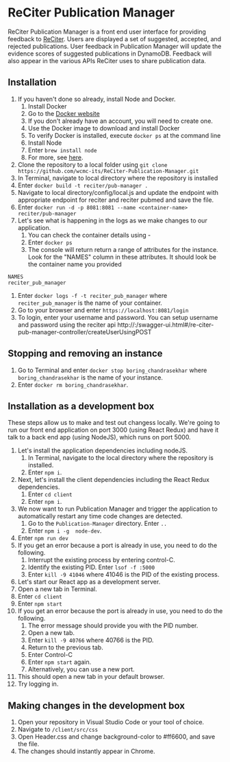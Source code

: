 # ReCiter Publication Manager

ReCiter Publication Manager is a front end user interface for providing feedback to [ReCiter](https://github.com/wcmc-its/reciter/). Users are displayed a set of suggested, accepted, and rejected publications. User feedback in Publication Manager will update the evidence scores of suggested publications in DynamoDB. Feedback will also appear in the various APIs ReCiter uses to share publication data.


## Installation

1. If you haven't done so already, install Node and Docker.
   1. Install Docker
     1. Go to the [Docker website](https://hub.docker.com)
     1. If you don't already have an account, you will need to create one.
     1. Use the Docker image to download and install Docker
     1. To verify Docker is installed, execute `docker ps` at the command line
   1. Install Node
     1. Enter `brew install node`
     1. For more, see [here](https://www.dyclassroom.com/howto-mac/how-to-install-nodejs-and-npm-on-mac-using-homebrew).
1. Clone the repository to a local folder using `git clone https://github.com/wcmc-its/ReCiter-Publication-Manager.git`
1. In Terminal, navigate to local directory where the repository is installed
1. Enter `docker build -t reciter/pub-manager .`
1. Navigate to local directory/config/local.js and update the endpoint with appropriate endpoint for reciter and reciter pubmed and save the file.
1. Enter `docker run -d -p 8081:8081 --name <container-name> reciter/pub-manager`
1. Let's see what is happening in the logs as we make changes to our application. 
   1. You can check the container details using - 
   1. Enter `docker ps`
   1. The console will return return a range of attributes for the instance. Look for the "NAMES" column in these attributes. It should look be the container name you provided
```
NAMES
reciter_pub_manager
```
   1. Enter `docker logs -f -t reciter_pub_manager` where `reciter_pub_manager` is the name of your container.
1. Go to your browser and enter `https://localhost:8081/login`
1. To login, enter your username and password. You can setup username and password using the reciter api http://<reciter-endpoint>:<port-number>/swagger-ui.html#/re-citer-pub-manager-controller/createUserUsingPOST


## Stopping and removing an instance

1. Go to Terminal and enter `docker stop boring_chandrasekhar` where `boring_chandrasekhar` is the name of your instance. 
2. Enter `docker rm boring_chandrasekhar`.


## Installation as a development box

These steps allow us to make and test out changess locally. We're going to run our front end application on port 3000 (using React Redux) and have it talk to a back end app (using NodeJS), which runs on port 5000.



1. Let's install the application dependencies including nodeJS.
   1. In Terminal, navigate to the local directory where the repository is installed.
   1. Enter `npm i`.
1. Next, let's install the client dependencies including the React Redux dependencies.
   1. Enter `cd client`
   1. Enter `npm i`.
1. We now want to run Publication Manager and trigger the application to automatically restart any time code changes are detected.
   1. Go to the `Publication-Manager` directory. Enter `..`
   1. Enter `npm i -g  node-dev`.
1. Enter `npm run dev`
1. If you get an error because a port is already in use, you need to do the following.
   1. Interrupt the existing process by entering control-C.
   1. Identify the existing PID. Enter `lsof -f :5000`
   1. Enter `kill -9 41046` where 41046 is the PID of the existing process.
1. Let's start our React app as a development server.
1. Open a new tab in Terminal.
1. Enter `cd client`
1. Enter `npm start`
1. If you get an error because the port is already in use, you need to do the following.
   1. The error message should provide you with the PID number.
   1. Open a new tab.
   1. Enter `kill -9 40766` where 40766 is the PID.
   1. Return to the previous tab.
   1. Enter Control-C
   1. Enter `npm start` again.
   1. Alternatively, you can use a new port.
1. This should open a new tab in your default browser.  
1. Try logging in.


## Making changes in the development box

1. Open your repository in Visual Studio Code or your tool of choice.
1. Navigate to `/client/src/css`
1. Open Header.css and change background-color to #ff6600, and save the file.
1. The changes should instantly appear in Chrome.
